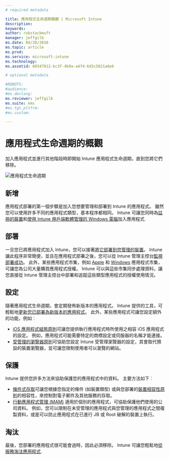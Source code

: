 ```yaml
---
# required metadata

title: 應用程式生命週期概觀 | Microsoft Intune
description:
keywords:
author: robstackmsft
manager: jeffgilb
ms.date: 04/28/2016
ms.topic: article
ms.prod:
ms.service: microsoft-intune
ms.technology:
ms.assetid: 60347012-bc3f-4b9a-a4f4-6d3c5021a6e6

# optional metadata

#ROBOTS:
#audience:
#ms.devlang:
ms.reviewer: jeffgilb
ms.suite: ems
#ms.tgt_pltfrm:
#ms.custom:

---
```


# 應用程式生命週期的概觀

加入應用程式並進行其他階段時即開始 Intune 應用程式生命週期，直到您將它們移除。

![應用程式生命週期](./media/applifecycle_nobg.png "the Intune app lifecycle")

## 新增

應用程式部署的第一個步驟是加入您想要管理和部署到 Intune 的應用程式。 雖然您可以使用許多不同的應用程式類型，基本程序都相同。 Intune 可讓您同時為[註冊的裝置](add-apps-for-mobile-devices-in-microsoft-intune.md)和[使用 Intune 用戶端軟體管理的 Windows 電腦](add-apps-for-windows-pcs-in-microsoft-intune.md)加入應用程式.

## 部署

一旦您已將應用程式加入 Intune，您可以接著[將它部署到您管理的裝置](deploy-apps.md)。 Intune 讓此程序非常簡便，並且在應用程式部署之後，您可以從 Intune 管理主控台[監視部署成功](monitor-apps-in-microsoft-intune.md)。 此外，某些應用程式市集，例如 [Apple](manage-ios-apps-you-purchased-through-a-volume-purchase-program-with-microsoft-intune.md) 和 [Windows](manage-apps-you-purchased-from-the-windows-store-for-business-with-microsoft-intune.md) 應用程式市集，可讓您為公司大量購買應用程式授權。 Intune 可以與這些市集同步處理資料，讓您直接從 Intune 管理主控台中部署和追蹤這些類型應用程式的授權使用情況。

## 設定

隨著應用程式生命週期，會定期發佈新版本的應用程式。 Intune 提供的工具，可輕鬆地[更新您已部署為新版本的應用程式](update-apps-using-microsoft-intune.md)。 此外，某些應用程式可讓您設定額外的功能，例如︰
- [iOS 應用程式組態原則](configure-ios-apps-with-mobile-app-configuration-policies-in-microsoft-intune.md)可讓您提供執行應用程式時所使用之相容 iOS 應用程式的設定。 例如，應用程式可能需要特定的商標設定或伺服器的名稱才能連接。
- [受管理的瀏覽器原則](manage-internet-access-using-managed-browser-policies.md)可協助您設定 Intune 受管理瀏覽器的設定，其會取代預設的裝置瀏覽器，並可讓您限制使用者可以瀏覽的網站。

## 保護

Intune 提供您許多方法來協助保護您的應用程式中的資料。 主要方法如下︰
- [條件式存取](restrict-access-to-email-and-o365-services-with-microsoft-intune.md)可讓您根據您指定的條件 (如裝置類型) 或與您部署的[裝置相容性原則](introduction-to-device-compliance-policies-in-microsoft-intune.md)的相容性，來控制對電子郵件及其他服務的存取。
- [行動應用程式管理 (MAM)](protect-app-data-using-mobile-app-management-policies-with-microsoft-intune.md) 適用於個別的應用程式，可協助保護他們使用的公司資料。 例如，您可以限制在未受管理的應用程式與您管理的應用程式之間複製資料，或是可以防止應用程式在已進行 JB 或 Root 破解的裝置上執行。

## 淘汰

最後，您部署的應用程式很可能會過時，因此必須移除。 Intune 可讓您輕鬆地[從服務淘汰應用程式](retire-apps-using-microsoft-intune.md).


<!--HONumber=May16_HO1-->


